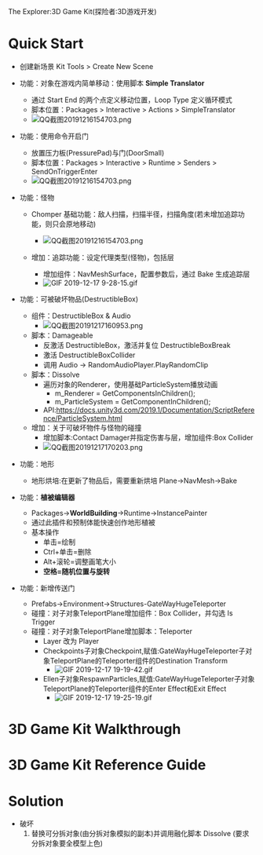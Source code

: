 The Explorer:3D Game Kit(探险者:3D游戏开发)

# Quick Start
* 创建新场景 Kit Tools > Create New Scene
* 功能：对象在游戏内简单移动：使用脚本 **Simple Translator**
    * 通过 Start End 的两个点定义移动位置，Loop Type 定义循环模式
    * 脚本位置：Packages > Interactive > Actions > SimpleTranslator 
    * ![QQ截图20191216154703.png](https://connect-cdn-prd-cn.unitychina.cn/20190130/9c7a292d-a059-4b7b-b660-a4ea9cf66e26_3d_game_kit_quick_start_part_1_12.png)  

* 功能：使用命令开启门
    * 放置压力板(PressurePad)与门(DoorSmall)
    * 脚本位置：Packages > Interactive > Runtime > Senders > SendOnTriggerEnter  
    * ![QQ截图20191216154703.png](https://connect-cdn-prd-cn.unitychina.cn/20190130/f5a07343-a535-40f2-afbf-c9421686c907_3d_game_kit_quick_start_part_1_19.png)  
    
* 功能：怪物
    * Chomper 基础功能：敌人扫描，扫描半径，扫描角度(若未增加追踪功能，则只会原地移动)
        * ![QQ截图20191216154703.png](https://connect-cdn-prd-cn.unitychina.cn/20190130/42e573fc-be08-4b7a-9342-e4ae1264512c_3d_game_kit_quick_start_part_1_26.png)  
    
    * 增加：追踪功能：设定代理类型(怪物)，包括层
        * 增加组件：NavMeshSurface，配置参数后，通过 Bake 生成追踪层
        * ![GIF 2019-12-17 9-28-15.gif](https://i.loli.net/2019/12/17/XQjF7EYKdn2hrVM.gif)

* 功能：可被破坏物品(DestructibleBox)
    * 组件：DestructibleBox & Audio
        * ![QQ截图20191217160953.png](https://i.loli.net/2019/12/17/emtzpVj4Gb8qcrF.png)  
    * 脚本：Damageable
        * 反激活 DestructibleBox，激活并复位 DestructibleBoxBreak
        * 激活 DestructibleBoxCollider
        * 调用 Audio -> RandomAudioPlayer.PlayRandomClip
    * 脚本：Dissolve
        * 遍历对象的Renderer，使用基础ParticleSystem播放动画
            * m_Renderer = GetComponentsInChildren<Renderer>();
            * m_ParticleSystem = GetComponentInChildren<ParticleSystem>();
        * API:https://docs.unity3d.com/2019.1/Documentation/ScriptReference/ParticleSystem.html
    * 增加：关于可破坏物件与怪物的碰撞
        * 增加脚本:Contact Damager并指定伤害与层，增加组件:Box Collider
        * ![QQ截图20191217170203.png](https://i.loli.net/2019/12/17/wOqYdHagjV1QUWn.png)
    
* 功能：地形
    * 地形烘培:在更新了物品后，需要重新烘培  Plane->NavMesh->Bake

* 功能：**植被编辑器**
    * Packages->**WorldBuilding**->Runtime->InstancePainter
    * 通过此插件和预制体能快速创作地形植被
    * 基本操作
        * 单击=绘制
        * Ctrl+单击=删除
        * Alt+滚轮=调整画笔大小
        * **空格=随机位置与旋转**

* 功能：新增传送门
    * Prefabs->Environment->Structures-GateWayHugeTeleporter
    * 碰撞：对子对象TeleportPlane增加组件：Box Collider，并勾选 Is Trigger
    * 碰撞：对子对象TeleportPlane增加脚本：Teleporter
        * Layer 改为 Player
        * Checkpoints子对象Checkpoint,赋值:GateWayHugeTeleporter子对象TeleportPlane的Teleporter组件的Destination Transform
            * ![GIF 2019-12-17 19-19-42.gif](https://i.loli.net/2019/12/17/t7YA25L6ZxoqCaJ.gif)
        * Ellen子对象RespawnParticles,赋值:GateWayHugeTeleporter子对象TeleportPlane的Teleporter组件的Enter Effect和Exit Effect
            * ![GIF 2019-12-17 19-25-19.gif](https://i.loli.net/2019/12/17/bOfvkh74uQNtgc2.gif)


# 3D Game Kit Walkthrough


# 3D Game Kit Reference Guide


# Solution
* 破坏
    1. 替换可分拆对象(由分拆对象模拟的副本)并调用融化脚本 Dissolve (要求分拆对象要全模型上色)
